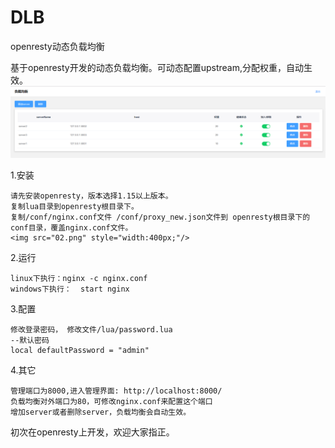 # DLB
openresty动态负载均衡


基于openresty开发的动态负载均衡。可动态配置upstream,分配权重，自动生效。
<img src="01.png"/>

1.安装

    请先安装openresty，版本选择1.15以上版本。
    复制lua目录到openresty根目录下。
    复制/conf/nginx.conf文件 /conf/proxy_new.json文件到 openresty根目录下的conf目录，覆盖nginx.conf文件。
    <img src="02.png" style="width:400px;"/>
   
2.运行

    linux下执行：nginx -c nginx.conf   
    windows下执行：  start nginx
   
3.配置

    修改登录密码， 修改文件/lua/password.lua   
    --默认密码   
    local defaultPassword = "admin"
   
4.其它

    管理端口为8000,进入管理界面: http://localhost:8000/
    负载均衡对外端口为80，可修改nginx.conf来配置这个端口
    增加server或者删除server，负载均衡会自动生效。
    
 初次在openresty上开发，欢迎大家指正。
   
